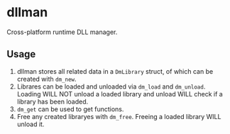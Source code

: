 # dllman
Cross-platform runtime DLL manager.

## Usage
1. dllman stores all related data in a `DmLibrary` struct, of which can be created with `dm_new`.
2. Librares can be loaded and unloaded via `dm_load` and `dm_unload`. Loading WILL NOT unload a loaded library and unload WILL check if a library has been loaded.
3. `dm_get` can be used to get functions.
4. Free any created libraryes with `dm_free`. Freeing a loaded library WILL unload it.
